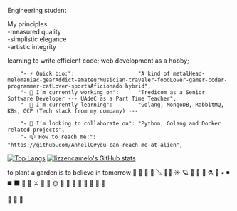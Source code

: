 
Engineering student

My principles   
   -measured quality   
   -simplistic elegance  
   -artistic integrity
  
learning to write efficient code; web development as a hobby;
  
  
		"- ⚡ Quick bio:":                    "A kind of metalHead-melomaniac-gearAddict-amateurMusician-traveler-foodLover-gamer-coder-programmer-catLover-sportsAficionado hybrid",
		"- 🔭 I’m currently working on":      "Tredicom as a Senior Software Developer --- UAdeC as a Part Time Teacher",
		"- 🌱 I’m currently learning":        "Golang, MongoDB, RabbitMQ, K8s, GCP (Tech stack from my company) --- 
        
		"- 👯 I’m looking to collaborate on": "Python, Golang and Docker related projects",
		"- 📫 How to reach me:":              "https://github.com/AnhellO#you-can-reach-me-at-alien",
        

[![Top Langs](https://github-readme-stats.vercel.app/api/top-langs/?username=lizzencamelo&layout=compact&theme=dark)](https://github.com/lizzencamelo/github-readme-stats)  [![lizzencamelo's GitHub stats](https://github-readme-stats.vercel.app/api?username=lizzencamelo&theme=moltack)](https://github.com/lizzencamelo/github-readme-stats)

to plant a garden is to believe in tomorrow 🍷 🍇 🌼 🐬 🪕 🧚‍♀️ ☀️ 🪐 🥂 🍉 🌺 ⚗️ 🌛 ▪️ ◾ ◼️ ⬛ 🦢 👑 ⚔️ 💠 🐳 🌞 🥥 🌊 🥑 🐙 🦚 🌷 🐢 🧚 

🔸 🌴 🌲
